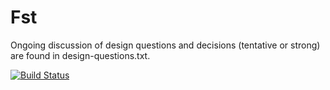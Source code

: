 # Fst



Ongoing discussion of design questions and decisions (tentative or strong) are
found in design-questions.txt.

[![Build Status](https://travis-ci.org/oadams/Fst.jl.svg?branch=master)](https://travis-ci.org/oadams/Fst.jl)
